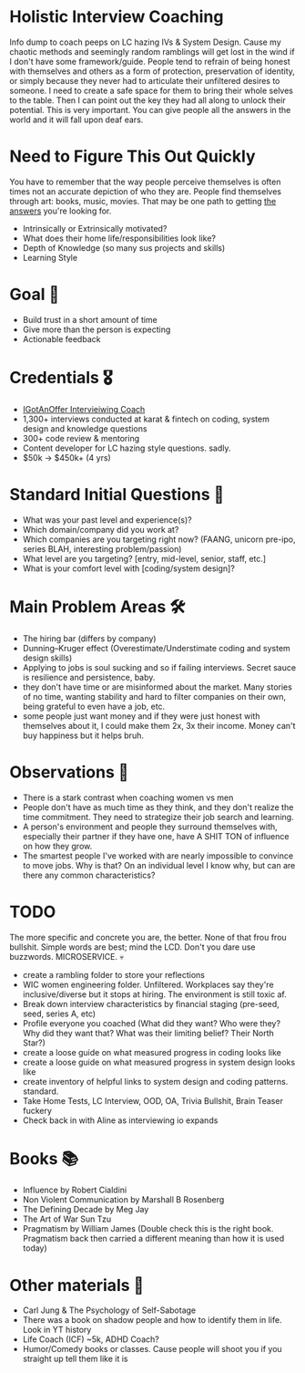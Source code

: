 # Holistic Interview Coaching
Info dump to coach peeps on LC hazing IVs &amp; System Design. Cause my chaotic methods and seemingly random ramblings will get lost in the wind if I don't have some framework/guide. People tend to refrain of being honest with themselves and others as a form of protection, preservation of identity, or simply because they never had to articulate their unfiltered desires to someone. I need to create a safe space for them to bring their whole selves to the table. Then I can point out the key they had all along to unlock their potential. This is very important. You can give people all the answers in the world and it will fall upon deaf ears.

# Need to Figure This Out Quickly
You have to remember that the way people perceive themselves is often times not an accurate depiction of who they are. People find themselves through art: books, music, movies. That may be one path to getting [the answers](https://www.youtube.com/watch?v=0XhSMKL8jqI) you're looking for. 
- Intrinsically or Extrinsically motivated?
- What does their home life/responsibilities look like?
- Depth of Knowledge (so many sus projects and skills)
- Learning Style

# Goal 🥅
- Build trust in a short amount of time
- Give more than the person is expecting
- Actionable feedback

# Credentials 🎖️
- [IGotAnOffer Intervieiwing Coach](https://app.igotanoffer.com/coaching/tech/michelle/)
- 1,300+ interviews conducted at karat & fintech on coding, system design and knowledge questions
- 300+ code review & mentoring
- Content developer for LC hazing style questions. sadly.
- $50k -> $450k+ (4 yrs)

# Standard Initial Questions 🤔
- What was your past level and experience(s)?
- Which domain/company did you work at?
- Which companies are you targeting right now? (FAANG, unicorn pre-ipo, series BLAH, interesting problem/passion)
- What level are you targeting? [entry, mid-level, senior, staff, etc.]
- What is your comfort level with [coding/system design]?

# Main Problem Areas 🛠️
- The hiring bar (differs by company)
- Dunning–Kruger effect (Overestimate/Understimate coding and system design skills)
- Applying to jobs is soul sucking and so if failing interviews. Secret sauce is resilience and persistence, baby.
- they don't have time or are misinformed about the market. Many stories of no time, wanting stability and hard to filter companies on their own, being grateful to even have a job, etc. 
- some people just want money and if they were just honest with themselves about it, I could make them 2x, 3x their income. Money can't buy happiness but it helps bruh.

# Observations 👀
- There is a stark contrast when coaching women vs men
- People don't have as much time as they think, and they don't realize the time commitment. They need to strategize their job search and learning.
- A person's environment and people they surround themselves with, especially their partner if they have one, have A SHIT TON of influence on how they grow.
- The smartest people I've worked with are nearly impossible to convince to move jobs. Why is that? On an individual level I know why, but can are there any common characteristics?

# TODO
The more specific and concrete you are, the better. None of that frou frou bullshit. Simple words are best; mind the LCD. Don't you dare use buzzwords. MICROSERVICE. 💀
- create a rambling folder to store your reflections 
- WIC women engineering folder. Unfiltered. Workplaces say they're inclusive/diverse but it stops at hiring. The environment is still toxic af.
- Break down interview characteristics by financial staging (pre-seed, seed, series A, etc)
- Profile everyone you coached (What did they want? Who were they? Why did they want that? What was their limiting belief? Their North Star?)
- create a loose guide on what measured progress in coding looks like
- create a loose guide on what measured progress in system design looks like
- create inventory of helpful links to system design and coding patterns. standard.
- Take Home Tests, LC Interview, OOD, OA, Trivia Bullshit, Brain Teaser fuckery
- Check back in with Aline as interviewing io expands

# Books 📚
- Influence by Robert Cialdini
- Non Violent Communication by Marshall B Rosenberg
- The Defining Decade by Meg Jay
- The Art of War Sun Tzu
- Pragmatism by William James (Double check this is the right book. Pragmatism back then carried a different meaning than how it is used today)

# Other materials 📝
- Carl Jung & The Psychology of Self-Sabotage
- There was a book on shadow people and how to identify them in life. Look in YT history
- Life Coach (ICF) ~5k, ADHD Coach? 
- Humor/Comedy books or classes. Cause people will shoot you if you straight up tell them like it is
